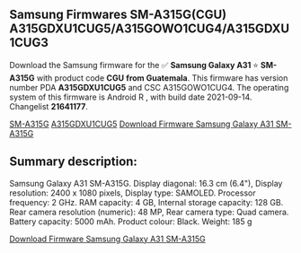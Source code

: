 <h2>Samsung Firmwares SM-A315G(CGU) A315GDXU1CUG5/A315GOWO1CUG4/A315GDXU1CUG3</h2>
Download the Samsung firmware for the ✅ <strong>Samsung Galaxy A31 </strong> ⭐ <strong>SM-A315G</strong> with product code <strong>CGU</strong> <strong> from Guatemala</strong>. This firmware has version number PDA <strong>A315GDXU1CUG5</strong> and CSC A315GOWO1CUG4. The operating system of this firmware is Android R , with build date 2021-09-14. Changelist <strong>21641177</strong>.


[SM-A315G](https://samfirm.shop/samsung/model/SM-A315G)
[A315GDXU1CUG5](https://samfirm.shop/samsung/pda/A315GDXU1CUG5)
[Download Firmware Samsung Galaxy A31 SM-A315G](https://samfirm.shop/samsung/firmware/456146)
<h2>Summary description:</h2>
<p>Samsung Galaxy A31 SM-A315G. Display diagonal: 16.3 cm (6.4"), Display resolution: 2400 x 1080 pixels, Display type: SAMOLED. Processor frequency: 2 GHz. RAM capacity: 4 GB, Internal storage capacity: 128 GB. Rear camera resolution (numeric): 48 MP, Rear camera type: Quad camera. Battery capacity: 5000 mAh. Product colour: Black. Weight: 185 g</p>


[Download Firmware Samsung Galaxy A31 SM-A315G](https://samfirm.shop/samsung/firmware/456146)
